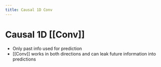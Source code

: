 ```yaml
---
title: Causal 1D Conv
---
```


# Causal 1D [[Conv]]
- Only past info used for prediction
- [[Conv]] works in both directions and can leak future information into predictions






























































